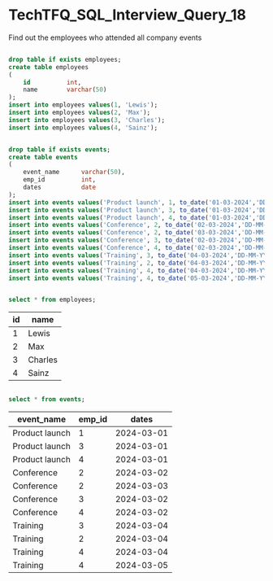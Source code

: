 # TechTFQ_SQL_Interview_Query_18

Find out the employees who attended all company events

```sql

drop table if exists employees;
create table employees
(
	id			int,
	name		varchar(50)
);
insert into employees values(1, 'Lewis');
insert into employees values(2, 'Max');
insert into employees values(3, 'Charles');
insert into employees values(4, 'Sainz');


drop table if exists events;
create table events
(
	event_name		varchar(50),
	emp_id			int,
	dates			date
);
insert into events values('Product launch', 1, to_date('01-03-2024','DD-MM-YYYY'));
insert into events values('Product launch', 3, to_date('01-03-2024','DD-MM-YYYY'));
insert into events values('Product launch', 4, to_date('01-03-2024','DD-MM-YYYY'));
insert into events values('Conference', 2, to_date('02-03-2024','DD-MM-YYYY'));
insert into events values('Conference', 2, to_date('03-03-2024','DD-MM-YYYY'));
insert into events values('Conference', 3, to_date('02-03-2024','DD-MM-YYYY'));
insert into events values('Conference', 4, to_date('02-03-2024','DD-MM-YYYY'));
insert into events values('Training', 3, to_date('04-03-2024','DD-MM-YYYY'));
insert into events values('Training', 2, to_date('04-03-2024','DD-MM-YYYY'));
insert into events values('Training', 4, to_date('04-03-2024','DD-MM-YYYY'));
insert into events values('Training', 4, to_date('05-03-2024','DD-MM-YYYY'));


select * from employees;
```

| id | name |
|----|------|
| 1	 | Lewis |
| 2	 | Max |
| 3	 | Charles |
| 4	 | Sainz |

```sql

select * from events;
```

| event_name | emp_id | dates |
|------------|--------|-------|
| Product launch | 1 | 2024-03-01 |
| Product launch | 3 | 2024-03-01 |
| Product launch | 4 | 2024-03-01 |
| Conference | 2	 | 2024-03-02 |
| Conference | 2	 | 2024-03-03 |
| Conference	| 3	 | 2024-03-02 |
| Conference | 4	 | 2024-03-02 |
| Training | 3	 | 2024-03-04 |
| Training | 2	| 2024-03-04 |
| Training | 4	 | 2024-03-04 |
| Training | 4	| 2024-03-05 |
